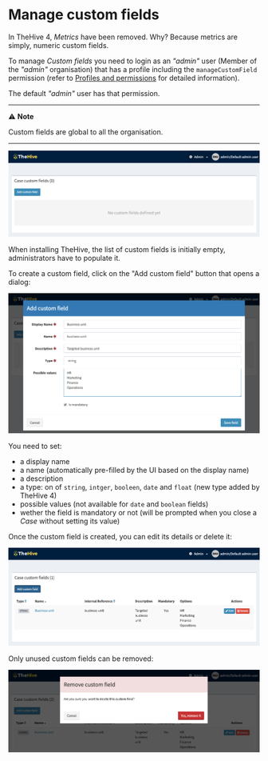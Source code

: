 # Manage custom fields

In TheHive 4, *Metrics* have been removed. Why? Because metrics are simply, numeric custom fields.

To manage *Custom fields* you need to login as an *"admin"* user (Member of the *"admin"* organisation) that has a profile including the `manageCustomField` permission (refer to [Profiles and permissions](./profiles.md) for detailed information).

The default *"admin"* user has that permission.

---

⚠️ **Note**

Custom fields are global to all the organisation.

---



![Custom fields page](./images/initial-custom-fields.png)



When installing TheHive, the list of custom fields is initially empty, administrators have to populate it. 

To create a custom field, click on the "Add custom field" button that opens a dialog:

![Add custom field](./images/add-custom-field.png)

You need to set:

- a display name
- a name (automatically pre-filled by the UI based on the display name)
- a description
- a type: on of `string`, `intger`, `booleen`, `date` and `float` (new type added by TheHive 4)
- possible values (not available for `date` and `boolean` fields)
- wether the field is mandatory or not (will be prompted when you close a *Case* without setting its value)

Once the custom field is created, you can edit its details or delete it:

![list custom fields](./images/list-custom-fields.png)



Only unused custom fields can be removed:

![Delete custom field](./images/delete-custom-field.png)